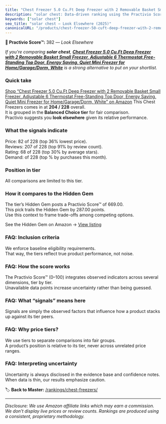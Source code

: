 ```yaml
---
title: "Chest Freezer 5.0 Cu.Ft Deep Freezer with 2 Removable Basket Small Freezer, Adjustable 6 Thermostat,Free-Standing Top Door, Energy Saving, Quiet Mini Freezer for Home/Garage/Dorm, White"
description: "solar chest: Data-driven ranking using the Practivio Score™. Positioned by quality, value, demand, findability, momentum."
keywords: ["solar chest"]
seo_title: "solar chest — Look Elsewhere (2025)"
canonicalURL: "/products/chest-freezer-50-cuft-deep-freezer-with-2-removable-basket-small-freezer-adjustable-6-thermostatfree-standing-top-door-energy-saving-quiet-mini-freezer-for-homegaragedorm-white-B0FC639VBK/"
---
```


**🚫 Practivio Score™:** 382 — _Look Elsewhere_


*If you're comparing **solar chest**, **[Chest Freezer 5.0 Cu.Ft Deep Freezer with 2 Removable Basket Small Freezer, Adjustable 6 Thermostat,Free-Standing Top Door, Energy Saving, Quiet Mini Freezer for Home/Garage/Dorm, White](https://www.amazon.com/dp/B0FC639VBK?tag=practivio-20)** is a strong alternative to put on your shortlist.*
### Quick take
[Shop “Chest Freezer 5.0 Cu.Ft Deep Freezer with 2 Removable Basket Small Freezer, Adjustable 6 Thermostat,Free-Standing Top Door, Energy Saving, Quiet Mini Freezer for Home/Garage/Dorm, White” on Amazon](https://www.amazon.com/dp/B0FC639VBK?tag=practivio-20)
This Chest Freezers comes in at **204 / 228** overall.  
It is grouped in the **Balanced Choice tier** for fair comparison.  
Practivio suggests you **look elsewhere** given its relative performance.

### What the signals indicate
Price: 82 of 228 (top 36% lowest price).  
Reviews: 207 of 228 (top 91% by review count).  
Rating: 68 of 228 (top 30% by average stars).  
Demand:  of 228 (top % by purchases this month).

### Position in tier
All comparisons are limited to this tier.

### How it compares to the Hidden Gem
The tier’s Hidden Gem posts a Practivio Score™ of 669.00.  
This pick trails the Hidden Gem by 287.00 points.  
Use this context to frame trade-offs among competing options.  

See the Hidden Gem on Amazon → [View listing](https://www.amazon.com/dp/B00L7QVSXE?tag=practivio-20)

### FAQ: Inclusion criteria
We enforce baseline eligibility requirements.  
That way, the tiers reflect true product performance, not noise.

### FAQ: How the score works
The Practivio Score™ (0–100) integrates observed indicators across several dimensions, tier by tier.  
Unavailable data points increase uncertainty rather than being guessed.

### FAQ: What “signals” means here
Signals are simply the observed factors that influence how a product stacks up against its tier peers.

### FAQ: Why price tiers?
We use tiers to separate comparisons into fair groups.  
A product’s position is relative to its tier, never across unrelated price ranges.

### FAQ: Interpreting uncertainty
Uncertainty is always disclosed in the evidence base and confidence notes.  
When data is thin, our results emphasize caution.


🏷️ **Back to Master:** [/rankings/chest-freezers/](/rankings/chest-freezers/)

---
_Disclosure: We use Amazon affiliate links which may earn a commission. We don’t display live prices or review counts. Rankings are produced using a consistent, proprietary methodology._
